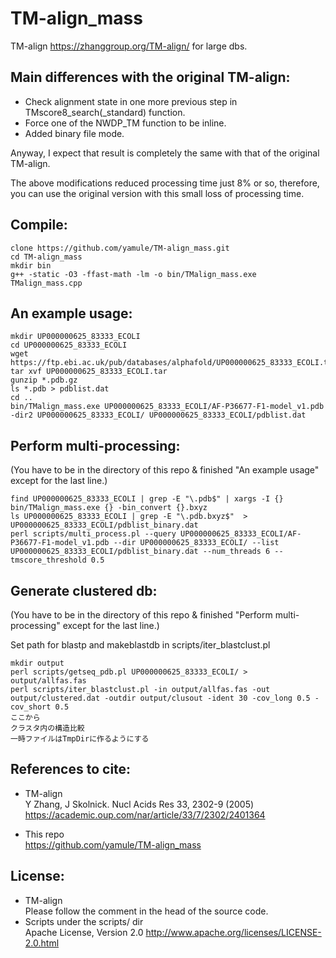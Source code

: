 # TM-align_mass
TM-align https://zhanggroup.org/TM-align/ for large dbs.

## Main differences with the original TM-align:
 - Check alignment state in one more previous step in TMscore8_search(_standard) function.
 - Force one of the NWDP_TM function to be inline.
 - Added binary file mode.

Anyway, I expect that result is completely the same with that of the original TM-align.

The above modifications reduced processing time just 8% or so, therefore, you can use the original version with this small loss of processing time.

## Compile:
```
clone https://github.com/yamule/TM-align_mass.git
cd TM-align_mass
mkdir bin
g++ -static -O3 -ffast-math -lm -o bin/TMalign_mass.exe TMalign_mass.cpp
```

## An example usage:
```
mkdir UP000000625_83333_ECOLI
cd UP000000625_83333_ECOLI
wget https://ftp.ebi.ac.uk/pub/databases/alphafold/UP000000625_83333_ECOLI.tar
tar xvf UP000000625_83333_ECOLI.tar
gunzip *.pdb.gz
ls *.pdb > pdblist.dat
cd ..
bin/TMalign_mass.exe UP000000625_83333_ECOLI/AF-P36677-F1-model_v1.pdb -dir2 UP000000625_83333_ECOLI/ UP000000625_83333_ECOLI/pdblist.dat
```


## Perform multi-processing:
(You have to be in the directory of this repo & finished "An example usage" except for the last line.)
```
find UP000000625_83333_ECOLI | grep -E "\.pdb$" | xargs -I {} bin/TMalign_mass.exe {} -bin_convert {}.bxyz 
ls UP000000625_83333_ECOLI | grep -E "\.pdb.bxyz$"  > UP000000625_83333_ECOLI/pdblist_binary.dat
perl scripts/multi_process.pl --query UP000000625_83333_ECOLI/AF-P36677-F1-model_v1.pdb --dir UP000000625_83333_ECOLI/ --list UP000000625_83333_ECOLI/pdblist_binary.dat --num_threads 6 --tmscore_threshold 0.5 
```

## Generate clustered db:
(You have to be in the directory of this repo & finished "Perform multi-processing" except for the last line.)

Set path for blastp and makeblastdb in scripts/iter_blastclust.pl
```
mkdir output
perl scripts/getseq_pdb.pl UP000000625_83333_ECOLI/ > output/allfas.fas
perl scripts/iter_blastclust.pl -in output/allfas.fas -out output/clustered.dat -outdir output/clusout -ident 30 -cov_long 0.5 -cov_short 0.5
ここから
クラスタ内の構造比較
一時ファイルはTmpDirに作るようにする
```


## References to cite:
 - TM-align<br>
Y Zhang, J Skolnick. Nucl Acids Res 33, 2302-9 (2005)
https://academic.oup.com/nar/article/33/7/2302/2401364

 - This repo<br>
https://github.com/yamule/TM-align_mass

## License:
 - TM-align<br>
Please follow the comment in the head of the source code.
 - Scripts under the scripts/ dir<br>
Apache License, Version 2.0
http://www.apache.org/licenses/LICENSE-2.0.html
